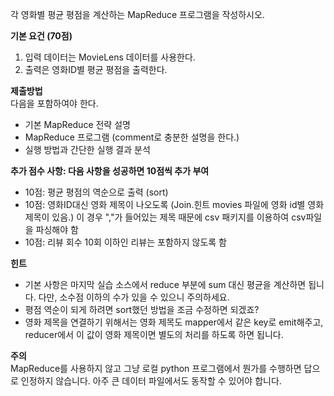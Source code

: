 각 영화별 평균 평점을 계산하는 MapReduce 프로그램을 작성하시오.  

**기본 요건 (70점)**  
1. 입력 데이터는 MovieLens 데이터를 사용한다.  
2. 출력은 영화ID별 평균 평점을 출력한다.  

**제출방법**  
다음을 포함하여야 한다.  
- 기본 MapReduce 전략 설명  
- MapReduce 프로그램 (comment로 충분한 설명을 한다.)  
- 실행 방법과 간단한 실행 결과 분석  

**추가 점수 사항: 다음 사항을 성공하면 10점씩 추가 부여**  
- 10점: 평균 평점의 역순으로 출력 (sort)  
- 10점: 영화ID대신 영화 제목이 나오도록 (Join.힌트 movies 파일에 영화 id별 영화 제목이 있음.) 이 경우 ","가 들어있는 제목 때문에 csv 패키지를 이용하여 csv파일을 파싱해야 함  
- 10점: 리뷰 회수 10회 이하인 리뷰는 포함하지 않도록 함  

**힌트**  
- 기본 사항은 마지막 실습 소스에서 reduce 부분에 sum 대신 평균을 계산하면 됩니다. 다만, 소수점 이하의 수가 있을 수 있으니 주의하세요.  
- 평점 역순이 되게 하려면 sort했던 방법을 조금 수정하면 되겠죠?  
- 영화 제목을 연결하기 위해서는 영화 제목도 mapper에서 같은 key로 emit해주고, reducer에서 이 값이 영화 제목이면 별도의 처리를 하도록 하면 됩니다.  

**주의**  
MapReduce를 사용하지 않고 그냥 로컬 python 프로그램에서 뭔가를 수행하면 답으로 인정하지 않습니다. 아주 큰 데이터 파일에서도 동작할 수 있어야 합니다.  